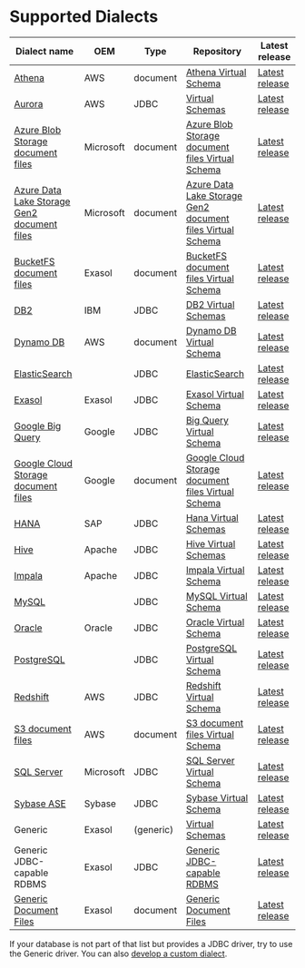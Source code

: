 # Supported Dialects

Dialect name                              | OEM       | Type 	  | Repository                                                        | Latest release                                     |
------------------------------------------|-----------|-----------|-------------------------------------------------------------------|----------------------------------------------------|
[Athena][athena-dialect-doc]              | AWS       | document  | [Athena Virtual Schema][athena-vs-repository]			 | [Latest release][athena-vs-releases]    |
[Aurora][aurora-dialect-doc]              | AWS       | JDBC      | [Virtual Schemas][virtual-schemas-repository]                    | [Latest release][virtual-schemas-releases]          |
[Azure Blob Storage document files][azure-blob-storage-vs-doc] | Microsoft | document | [Azure Blob Storage document files Virtual Schema][azure-blob-storage-vs-repository] | [Latest release][azure-blob-storage-vs-releases] |
[Azure Data Lake Storage Gen2 document files][azure-data-lake-storage-gen2-vs-doc] | Microsoft | document | [Azure Data Lake Storage Gen2 document files Virtual Schema][azure-data-lake-storage-gen2-vs-repository] | [Latest release][azure-data-lake-storage-gen2-vs-releases] |
[BucketFS document files][bucketfs-vs-doc] | Exasol | document | [BucketFS document files Virtual Schema][bucketfs-vs-repository] | [Latest release][bucketfs-vs-releases] |
[DB2][db2-dialect-doc]                    | IBM       | JDBC      | [DB2 Virtual Schemas][db2-virtual-schema-repository]             | [Latest release][db2-virtual-schema-releases]       |
[Dynamo DB][dynamodb-vs-doc] | AWS | document | [Dynamo DB Virtual Schema][dynamodb-vs-repository] | [Latest release][dynamodb-vs-releases] |
[ElasticSearch][elasticsearch-dialect-doc] |          | JDBC      | [ElasticSearch][elasticsearch-repository]                     | [Latest release][elasticsearch-releases]         |
[Exasol][exasol-dialect-doc]              | Exasol    | JDBC      | [Exasol Virtual Schema][exasol-vs-repository]        		 | [Latest release][exasol-vs-releases]    |
[Google Big Query][bigquery-dialect-doc]  | Google    | JDBC      | [Big Query Virtual Schema][bigquery-virtual-schema-repository]   | [Latest release][bigquery-virtual-schema-releases]  |
[Google Cloud Storage document files][google-cloud-storage-vs-doc] | Google | document | [Google Cloud Storage document files Virtual Schema][google-cloud-storage-vs-repository] | [Latest release][google-cloud-storage-vs-releases] |
[HANA][hana-dialect-doc]                  | SAP       | JDBC      | [Hana Virtual Schemas][hana-vs-repository]                       | [Latest release][hana-vs-releases]      |
[Hive][hive-dialect-doc]                  | Apache    | JDBC      | [Hive Virtual Schemas][hive-vs-repository]                       | [Latest release][hive-vs-releases]      |
[Impala][impala-dialect-doc]              | Apache    | JDBC      | [Impala Virtual Schema][impala-vs-repository]        		 | [Latest release][impala-vs-releases]    |
[MySQL][mysql-dialect-doc]                |           | JDBC      | [MySQL Virtual Schema][mysql-vs-repository]          		 | [Latest release][mysql-vs-releases]     |
[Oracle][oracle-dialect-doc]              | Oracle    | JDBC      | [Oracle Virtual Schema][oracle-vs-repository]        		 | [Latest release][oracle-vs-releases]    |
[PostgreSQL][pg-dialect-doc]              |           | JDBC      | [PostgreSQL Virtual Schema][pg-vs-repository]        		 | [Latest release][pg-vs-releases]        |
[Redshift][redshift-dialect-doc]          | AWS       | JDBC      | [Redshift Virtual Schema][redshift-vs-repository]    		 | [Latest release][redshift-vs-releases]  |
[S3 document files][s3-vs-doc] | AWS | document | [S3 document files Virtual Schema][s3-vs-repository] | [Latest release][s3-vs-releases] |
[SQL Server][sql-server-dialect-doc]      | Microsoft | JDBC      | [SQL Server Virtual Schema][sqlserver-vs-repository] 		 | [Latest release][sqlserver-vs-releases] |
[Sybase ASE][sybase-dialect-doc]          | Sybase    | JDBC      | [Sybase Virtual Schema][sybase-vs-repository]        		 | [Latest release][sybase-vs-releases]    |
Generic                                   | Exasol    | (generic) | [Virtual Schemas][virtual-schemas-repository]                    | [Latest release][virtual-schemas-releases]          |
Generic JDBC-capable RDBMS                | Exasol    | JDBC      | [Generic JDBC-capable RDBMS][jdbc-vs-repository]              	 | [Latest release][jdbc-vs-releases]                                  |
[Generic Document Files][document-vs-doc] | Exasol    | document  | [Generic Document Files][document-vs-repository] 	      	 | [Latest release][document-vs-releases] 				       |

If your database is not part of that list but provides a JDBC driver, try to use the Generic driver. You can also [develop a custom dialect][developing-dialect].

[aurora-dialect-doc]: https://github.com/exasol/virtual-schemas/blob/main/doc/dialects/aurora.md

[athena-dialect-doc]: https://github.com/exasol/athena-virtual-schema/blob/main/doc/user_guide/athena_user_guide.md
[athena-vs-releases]: https://github.com/exasol/athena-virtual-schema/releases
[athena-vs-repository]: https://github.com/exasol/athena-virtual-schema

[bigquery-dialect-doc]: https://github.com/exasol/bigquery-virtual-schema/blob/main/doc/user_guide/bigquery_user_guide.md
[bigquery-virtual-schema-releases]: https://github.com/exasol/bigquery-virtual-schema/releases
[bigquery-virtual-schema-repository]: https://github.com/exasol/bigquery-virtual-schema

[db2-dialect-doc]: https://github.com/exasol/db2-virtual-schema/blob/main/doc/user_guide/db2_user_guide.md
[db2-virtual-schema-releases]: https://github.com/exasol/db2-virtual-schema/releases
[db2-virtual-schema-repository]: https://github.com/exasol/db2-virtual-schema

[elasticsearch-dialect-doc]: https://github.com/exasol/elasticsearch-virtual-schema/blob/main/doc/user_guide/elasticsearch_sql_user_guide.md
[elasticsearch-releases]: https://github.com/exasol/elasticsearch-virtual-schema/releases
[elasticsearch-repository]: https://github.com/exasol/elasticsearch-virtual-schema

[exasol-dialect-doc]: https://github.com/exasol/exasol-virtual-schema/blob/master/doc/dialects/exasol.md
[exasol-vs-releases]: https://github.com/exasol/exasol-virtual-schema/releases
[exasol-vs-repository]: https://github.com/exasol/exasol-virtual-schema

[hive-dialect-doc]: https://github.com/exasol/hive-virtual-schema/blob/main/doc/user_guide/hive_user_guide.md
[hive-vs-releases]: https://github.com/exasol/hive-virtual-schema/releases
[hive-vs-repository]: https://github.com/exasol/hive-virtual-schema

[impala-dialect-doc]: https://github.com/exasol/impala-virtual-schema/blob/main/doc/user_guide/impala_user_guide.md
[impala-vs-releases]: https://github.com/exasol/impala-virtual-schema/releases
[impala-vs-repository]: https://github.com/exasol/impala-virtual-schema

[mysql-dialect-doc]: https://github.com/exasol/mysql-virtual-schema/blob/main/doc/user_guide/mysql_user_guide.md
[mysql-vs-releases]: https://github.com/exasol/mysql-virtual-schema/releases
[mysql-vs-repository]: https://github.com/exasol/mysql-virtual-schema

[oracle-dialect-doc]: https://github.com/exasol/oracle-virtual-schema/blob/main/doc/user_guide/oracle_user_guide.md
[oracle-vs-releases]: https://github.com/exasol/oracle-virtual-schema/releases
[oracle-vs-repository]: https://github.com/exasol/oracle-virtual-schema

[pg-vs-releases]: https://github.com/exasol/postgresql-virtual-schema/releases
[pg-vs-repository]: https://github.com/exasol/postgresql-virtual-schema
[pg-dialect-doc]: https://github.com/exasol/postgresql-virtual-schema/blob/main/doc/user_guide/postgresql_user_guide.md

[redshift-dialect-doc]: https://github.com/exasol/redshift-virtual-schema/blob/main/doc/user_guide/redshift_user_guide.md
[redshift-vs-releases]: https://github.com/exasol/redshift-virtual-schema/releases
[redshift-vs-repository]: https://github.com/exasol/redshift-virtual-schema

[hana-dialect-doc]:  https://github.com/exasol/hana-virtual-schema/blob/main/doc/user_guide/user_guide.md
[hana-vs-releases]: https://github.com/exasol/hana-virtual-schema/releases
[hana-vs-repository]: https://github.com/exasol/hana-virtual-schema

[sql-server-dialect-doc]: https://github.com/exasol/sqlserver-virtual-schema/blob/main/doc/user_guide/sqlserver_user_guide.md
[sqlserver-vs-releases]: https://github.com/exasol/sqlserver-virtual-schema/releases
[sqlserver-vs-repository]: https://github.com/exasol/sqlserver-virtual-schema

[sybase-dialect-doc]: https://github.com/exasol/sybase-virtual-schema/blob/main/doc/user_guide/sybase_user_guide.md
[sybase-vs-releases]: https://github.com/exasol/sybase-virtual-schema/releases
[sybase-vs-repository]: https://github.com/exasol/sybase-virtual-schema

[dynamodb-vs-doc]: https://github.com/exasol/dynamodb-virtual-schema/blob/main/doc/user-guide/user_guide.md
[dynamodb-vs-releases]: https://github.com/exasol/dynamodb-virtual-schema/releases
[dynamodb-vs-repository]: https://github.com/exasol/dynamodb-virtual-schema

[azure-blob-storage-vs-doc]: https://github.com/exasol/azure-blob-storage-document-files-virtual-schema/blob/main/doc/user_guide/user_guide.md
[azure-blob-storage-vs-releases]: https://github.com/exasol/azure-blob-storage-document-files-virtual-schema/releases
[azure-blob-storage-vs-repository]: https://github.com/exasol/azure-blob-storage-document-files-virtual-schema

[azure-data-lake-storage-gen2-vs-doc]: https://github.com/exasol/azure-data-lake-storage-gen2-document-files-virtual-schema/blob/main/doc/user_guide/user_guide.md
[azure-data-lake-storage-gen2-vs-releases]: https://github.com/exasol/azure-data-lake-storage-gen2-document-files-virtual-schema/releases
[azure-data-lake-storage-gen2-vs-repository]: https://github.com/exasol/azure-data-lake-storage-gen2-document-files-virtual-schema

[google-cloud-storage-vs-doc]: https://github.com/exasol/google-cloud-storage-document-files-virtual-schema/blob/main/doc/user_guide/user_guide.md
[google-cloud-storage-vs-releases]: https://github.com/exasol/google-cloud-storage-document-files-virtual-schema/releases
[google-cloud-storage-vs-repository]: https://github.com/exasol/google-cloud-storage-document-files-virtual-schema

[s3-vs-doc]: https://github.com/exasol/s3-document-files-virtual-schema/blob/main/doc/user_guide/user_guide.md
[s3-vs-releases]: https://github.com/exasol/s3-document-files-virtual-schema/releases
[s3-vs-repository]: https://github.com/exasol/s3-document-files-virtual-schema

[bucketfs-vs-doc]: https://github.com/exasol/bucketfs-document-files-virtual-schema/blob/main/doc/user_guide/user_guide.md
[bucketfs-vs-releases]: https://github.com/exasol/bucketfs-document-files-virtual-schema/releases
[bucketfs-vs-repository]: https://github.com/exasol/bucketfs-document-files-virtual-schema

<!-- no [virtual-schemas-dialect-doc] -->
[virtual-schemas-releases]: https://github.com/exasol/virtual-schemas/releases
[virtual-schemas-repository]: https://github.com/exasol/virtual-schemas

<!-- no [jdbc-dialect-doc], no user guide -->
[jdbc-vs-releases]: https://github.com/exasol/virtual-schema-common-jdbc/releases
[jdbc-vs-repository]: https://github.com/exasol/virtual-schema-common-jdbc

<!-- no [jdbc-dialect-doc], no user guide -->
[jdbc-vs-releases]: https://github.com/exasol/virtual-schema-common-jdbc/releases
[jdbc-vs-repository]: https://github.com/exasol/virtual-schema-common-jdbc

[document-vs-doc]: https://github.com/exasol/virtual-schema-common-document-files/blob/main/doc/user_guide/user_guide.md
[document-vs-releases]: https://github.com/exasol/virtual-schema-common-document-files/releases
[document-vs-repository]: https://github.com/exasol/virtual-schema-common-document-files

[developing-dialect]: https://github.com/exasol/virtual-schema-common-jdbc/blob/main/doc/development/developing_a_dialect.md

